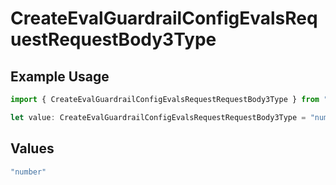 # CreateEvalGuardrailConfigEvalsRequestRequestBody3Type

## Example Usage

```typescript
import { CreateEvalGuardrailConfigEvalsRequestRequestBody3Type } from "@orq-ai/node/models/operations";

let value: CreateEvalGuardrailConfigEvalsRequestRequestBody3Type = "number";
```

## Values

```typescript
"number"
```